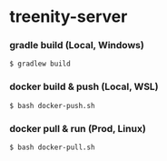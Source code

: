 # treenity-server

### gradle build (Local, Windows)

```shell
$ gradlew build
```

### docker build & push (Local, WSL)

```shell
$ bash docker-push.sh
```

### docker pull & run (Prod, Linux)

```shell
$ bash docker-pull.sh
```
